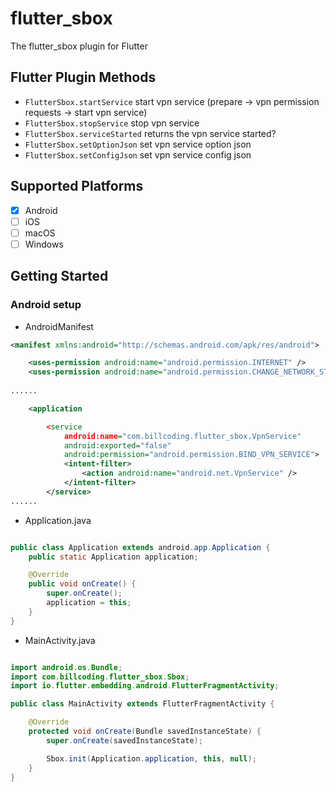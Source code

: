 # flutter_sbox

The flutter_sbox plugin for Flutter

## Flutter Plugin Methods
- `FlutterSbox.startService` start vpn service (prepare -> vpn permission requests -> start vpn service)
- `FlutterSbox.stopService` stop vpn service
- `FlutterSbox.serviceStarted` returns the vpn service started?
- `FlutterSbox.setOptionJson` set vpn service option json
- `FlutterSbox.setConfigJson` set vpn service config json

## Supported Platforms
- [x] Android
- [ ] iOS
- [ ] macOS
- [ ] Windows

## Getting Started

### Android setup
- AndroidManifest
```xml
<manifest xmlns:android="http://schemas.android.com/apk/res/android">

    <uses-permission android:name="android.permission.INTERNET" />
    <uses-permission android:name="android.permission.CHANGE_NETWORK_STATE" />
    
......

    <application

        <service
            android:name="com.billcoding.flutter_sbox.VpnService"
            android:exported="false"
            android:permission="android.permission.BIND_VPN_SERVICE">
            <intent-filter>
                <action android:name="android.net.VpnService" />
            </intent-filter>
        </service>
......
```

- Application.java
```java

public class Application extends android.app.Application {
    public static Application application;

    @Override
    public void onCreate() {
        super.onCreate();
        application = this;
    }
}
```

- MainActivity.java
```java

import android.os.Bundle;
import com.billcoding.flutter_sbox.Sbox;
import io.flutter.embedding.android.FlutterFragmentActivity;

public class MainActivity extends FlutterFragmentActivity {

    @Override
    protected void onCreate(Bundle savedInstanceState) {
        super.onCreate(savedInstanceState);

        Sbox.init(Application.application, this, null);
    }
}
```